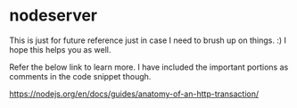 # nodeserver
This is just for future reference just in case I need to brush up on things. :) I hope this helps you as well. 

Refer the below link to learn more. I have included the important portions as comments in the code snippet though.

https://nodejs.org/en/docs/guides/anatomy-of-an-http-transaction/
